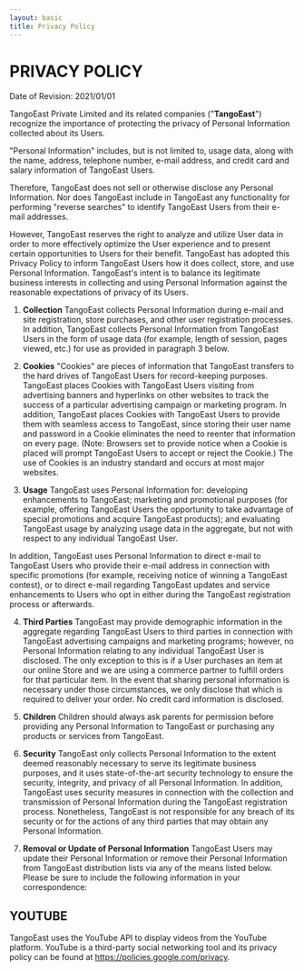 ```yaml
---
layout: basic
title: Privacy Policy
---
```


# PRIVACY POLICY

Date of Revision: 2021/01/01

TangoEast Private Limited and its related companies ("__TangoEast__") recognize the importance of protecting the privacy of Personal Information collected about its Users.

"Personal Information" includes, but is not limited to, usage data, along with the name, address, telephone number, e-mail address, and credit card and salary information of TangoEast Users.

Therefore, TangoEast does not sell or otherwise disclose any Personal Information.
Nor does TangoEast include in TangoEast any functionality for performing "reverse searches" to identify TangoEast Users from their e-mail addresses.

However, TangoEast reserves the right to analyze and utilize User data in order to more effectively optimize the User experience and to present certain opportunities to Users for their benefit.
TangoEast has adopted this Privacy Policy to inform TangoEast Users how it does collect, store, and use Personal Information.
TangoEast's intent is to balance its legitimate business interests in collecting and using Personal Information against the reasonable expectations of privacy of its Users.

1. __Collection__
TangoEast collects Personal Information during e-mail and site registration, store purchases, and other user registration processes.
In addition, TangoEast collects Personal Information from TangoEast Users in the form of usage data (for example, length of session, pages viewed, etc.) for use as provided in paragraph 3 below.

2. __Cookies__
"Cookies" are pieces of information that TangoEast transfers to the hard drives of TangoEast Users for record-keeping purposes.
TangoEast places Cookies with TangoEast Users visiting from advertising banners and hyperlinks on other websites to track the success of a particular advertising campaign or marketing program.
In addition, TangoEast places Cookies with TangoEast Users to provide them with seamless access to TangoEast, since storing their user name and password in a Cookie eliminates the need to reenter that information on every page.
(Note: Browsers set to provide notice when a Cookie is placed will prompt TangoEast Users to accept or reject the Cookie.) The use of Cookies is an industry standard and occurs at most major websites.

3. __Usage__
TangoEast uses Personal Information for: developing enhancements to TangoEast; marketing and promotional purposes (for example, offering TangoEast Users the opportunity to take advantage of special promotions and acquire TangoEast products); and evaluating TangoEast usage by analyzing usage data in the aggregate, but not with respect to any individual TangoEast User.

In addition, TangoEast uses Personal Information to direct e-mail to TangoEast Users who provide their e-mail address in connection with specific promotions (for example, receiving notice of winning a TangoEast contest), or to direct e-mail regarding TangoEast updates and service enhancements to Users who opt in either during the TangoEast registration process or afterwards.

4. __Third Parties__
TangoEast may provide demographic information in the aggregate regarding TangoEast Users to third parties in connection with TangoEast advertising campaigns and marketing programs; however, no Personal Information relating to any individual TangoEast User is disclosed.
The only exception to this is if a User purchases an item at our online Store and we are using a commerce partner to fulfill orders for that particular item.
In the event that sharing personal information is necessary under those circumstances, we only disclose that which is required to deliver your order.
No credit card information is disclosed.

5. __Children__
Children should always ask parents for permission before providing any Personal Information to TangoEast or purchasing any products or services from TangoEast.

6. __Security__
TangoEast only collects Personal Information to the extent deemed reasonably necessary to serve its legitimate business purposes, and it uses state-of-the-art security technology to ensure the security, integrity, and privacy of all Personal Information.
In addition, TangoEast uses security measures in connection with the collection and transmission of Personal Information during the TangoEast registration process.
Nonetheless, TangoEast is not responsible for any breach of its security or for the actions of any third parties that may obtain any Personal Information.

7. __Removal or Update of Personal Information__
TangoEast Users may update their Personal Information or remove their Personal Information from TangoEast distribution lists via any of the means listed below.
Please be sure to include the following information in your correspondence:

## YOUTUBE

TangoEast uses the YouTube API to display videos from the YouTube platform.
YouTube is a third-party social networking tool and its privacy policy can be found at https://policies.google.com/privacy.
